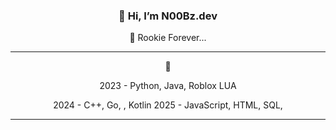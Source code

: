 <h3 align="center">👋 Hi, I’m N00Bz.dev</h3>
<p align="center">👀 Rookie Forever...</p>

---

<div align="center">
🌝
</div>
<div align="center">
  <p>2023 - Python, Java, Roblox LUA</p>
  2024 - C++, Go, , Kotlin
  2025 - JavaScript, HTML, SQL, 
</div>

---

<!---
NyoronZ/NyoronZ is a ✨ special ✨ repository because its `README.md` (this file) appears on your GitHub profile.
You can click the Preview link to take a look at your changes.
--->
